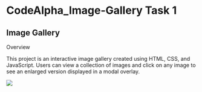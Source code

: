 # CodeAlpha_Image-Gallery Task 1
## Image Gallery

Overview

This project is an interactive image gallery created using HTML, CSS, and JavaScript. Users can view a collection of images and click on any image to see an enlarged version displayed in a modal overlay.

<img src="Screenshot 2025-01-07 160000"></img>

